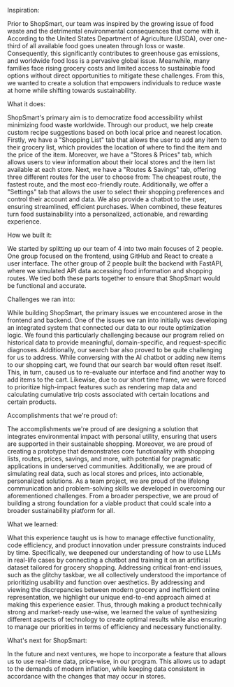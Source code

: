 Inspiration:

Prior to ShopSmart, our team was inspired by the growing issue of food waste and the detrimental environmental consequences that come with it. According to the United States Department of Agriculture (USDA), over one-third of all available food goes uneaten through loss or waste. Consequently, this significantly contributes to greenhouse gas emissions, and worldwide food loss is a pervasive global issue. Meanwhile, many families face rising grocery costs and limited access to sustainable food options without direct opportunities to mitigate these challenges. From this, we wanted to create a solution that empowers individuals to reduce waste at home while shifting towards sustainability.

What it does:

ShopSmart's primary aim is to democratize food accessibility whilst minimizing food waste worldwide. Through our product, we help create custom recipe suggestions based on both local price and nearest location. Firstly, we have a "Shopping List" tab that allows the user to add any item to their grocery list, which provides the location of where to find the item and the price of the item. Moreover, we have a "Stores & Prices" tab, which allows users to view information about their local stores and the item list available at each store. Next, we have a "Routes & Savings" tab, offering three different routes for the user to choose from: The cheapest route, the fastest route, and the most eco-friendly route. Additionally, we offer a "Settings" tab that allows the user to select their shopping preferences and control their account and data. We also provide a chatbot to the user, ensuring streamlined, efficient purchases. When combined, these features turn food sustainability into a personalized, actionable, and rewarding experience.

How we built it:

We started by splitting up our team of 4 into two main focuses of 2 people. One group focused on the frontend, using GitHub and React to create a user interface. The other group of 2 people built the backend with FastAPI, where we simulated API data accessing food information and shopping routes. We tied both these parts together to ensure that ShopSmart would be functional and accurate.

Challenges we ran into:

While building ShopSmart, the primary issues we encountered arose in the frontend and backend. One of the issues we ran into initially was developing an integrated system that connected our data to our route optimization logic. We found this particularly challenging because our program relied on historical data to provide meaningful, domain-specific, and request-specific diagnoses. Additionally, our search bar also proved to be quite challenging for us to address. While conversing with the AI chatbot or adding new items to our shopping cart, we found that our search bar would often reset itself. This, in turn, caused us to re-evaluate our interface and find another way to add items to the cart. Likewise, due to our short time frame, we were forced to prioritize high-impact features such as rendering map data and calculating cumulative trip costs associated with certain locations and certain products.

Accomplishments that we're proud of:

The accomplishments we're proud of are designing a solution that integrates environmental impact with personal utility, ensuring that users are supported in their sustainable shopping. Moreover, we are proud of creating a prototype that demonstrates core functionality with shopping lists, routes, prices, savings, and more, with potential for pragmatic applications in underserved communities. Additionally, we are proud of simulating real data, such as local stores and prices, into actionable, personalized solutions. As a team project, we are proud of the lifelong communication and problem-solving skills we developed in overcoming our aforementioned challenges. From a broader perspective, we are proud of building a strong foundation for a viable product that could scale into a broader sustainability platform for all.

What we learned:

What this experience taught us is how to manage effective functionality, code efficiency, and product innovation under pressure constraints induced by time. Specifically, we deepened our understanding of how to use LLMs in real-life cases by connecting a chatbot and training it on an artificial dataset tailored for grocery shopping. Addressing critical front-end issues, such as the glitchy taskbar, we all collectively understood the importance of prioritizing usability and function over aesthetics. By addressing and viewing the discrepancies between modern grocery and inefficient online representation, we highlight our unique end-to-end approach aimed at making this experience easier. Thus, through making a product technically strong and market-ready use-wise, we learned the value of synthesizing different aspects of technology to create optimal results while also ensuring to manage our priorities in terms of efficiency and necessary functionality.

What's next for ShopSmart:

In the future and next ventures, we hope to incorporate a feature that allows us to use real-time data, price-wise, in our program. This allows us to adapt to the demands of modern inflation, while keeping data consistent in accordance with the changes that may occur in stores.

